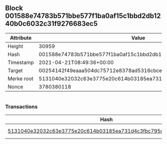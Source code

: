 ## Block 001588e74783b571bbe577f1ba0af15c1bbd2db1240b0c6032c31f9276683ec5

Attribute | Value
--- | ---
Height | 30959
Hash | 001588e74783b571bbe577f1ba0af15c1bbd2db1240b0c6032c31f9276683ec5
Timestamp | 2021-04-21T08:49:36+00:00
Target | 00254142f49eaaa504dc75712e8378ad5316cbcead634704b3734b6271167cc4
Merke root | 5131040e32032c63e3775e20c614b03185ea731d4c3fbc795db3e9db1ea9def2
Nonce | 3780380118

```

```

### Transactions

Hash | Amount
--- | ---
[5131040e32032c63e3775e20c614b03185ea731d4c3fbc795db3e9db1ea9def2](5131040e32032c63e3775e20c614b03185ea731d4c3fbc795db3e9db1ea9def2.md) | 10.00000000 SKEPTI 
